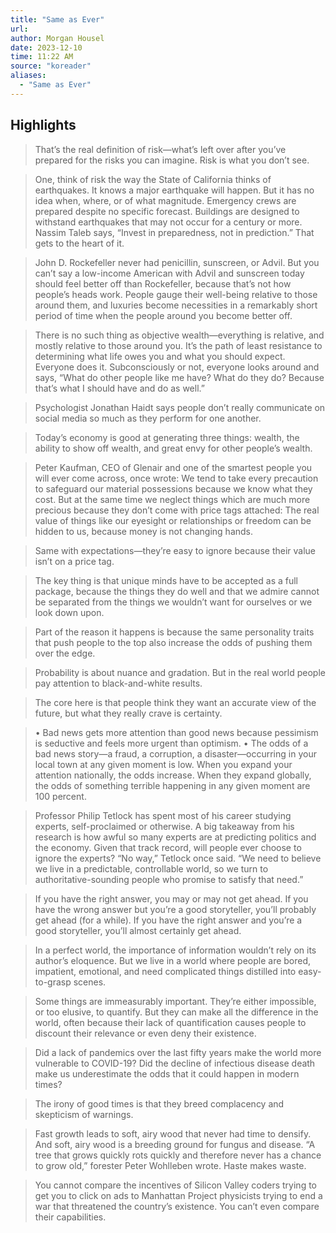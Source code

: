 ```yaml
---
title: "Same as Ever"
url: 
author: Morgan Housel
date: 2023-12-10
time: 11:22 AM
source: "koreader"
aliases:
  - "Same as Ever"
---
```

## Highlights
> That’s the real definition of risk—what’s left over after you’ve prepared for the risks you can imagine.
> Risk is what you don’t see.

> One, think of risk the way the State of California thinks of earthquakes. It knows a major earthquake will happen. But it has no idea when, where, or of what magnitude. Emergency crews are prepared despite no specific forecast. Buildings are designed to withstand earthquakes that may not occur for a century or more. Nassim Taleb says, “Invest in preparedness, not in prediction.” That gets to the heart of it.

> John D. Rockefeller never had penicillin, sunscreen, or Advil. But you can’t say a low-income American with Advil and sunscreen today should feel better off than Rockefeller, because that’s not how people’s heads work. People gauge their well-being relative to those around them, and luxuries become necessities in a remarkably short period of time when the people around you become better off.

> There is no such thing as objective wealth—everything is relative, and mostly relative to those around you. It’s the path of least resistance to determining what life owes you and what you should expect. Everyone does it. Subconsciously or not, everyone looks around and says, “What do other people like me have? What do they do? Because that’s what I should have and do as well.”

> Psychologist Jonathan Haidt says people don’t really communicate on social media so much as they perform for one another.

> Today’s economy is good at generating three things: wealth, the ability to show off wealth, and great envy for other people’s wealth.

> Peter Kaufman, CEO of Glenair and one of the smartest people you will ever come across, once wrote:
> We tend to take every precaution to safeguard our material possessions because we know what they cost. But at the same time we neglect things which are much more precious because they don’t come with price tags attached: The real value of things like our eyesight or relationships or freedom can be hidden to us, because money is not changing hands.

> Same with expectations—they’re easy to ignore because their value isn’t on a price tag.

> The key thing is that unique minds have to be accepted as a full package, because the things they do well and that we admire cannot be separated from the things we wouldn’t want for ourselves or we look down upon.

> Part of the reason it happens is because the same personality traits that push people to the top also increase the odds of pushing them over the edge.

> Probability is about nuance and gradation. But in the real world people pay attention to black-and-white results.

> The core here is that people think they want an accurate view of the future, but what they really crave is certainty.

> • Bad news gets more attention than good news because pessimism is seductive and feels more urgent than optimism.
> • The odds of a bad news story—a fraud, a corruption, a disaster—occurring in your local town at any given moment is low. When you expand your attention nationally, the odds increase. When they expand globally, the odds of something terrible happening in any given moment are 100 percent.

> Professor Philip Tetlock has spent most of his career studying experts, self-proclaimed or otherwise. A big takeaway from his research is how awful so many experts are at predicting politics and the economy. Given that track record, will people ever choose to ignore the experts? “No way,” Tetlock once said. “We need to believe we live in a predictable, controllable world, so we turn to authoritative-sounding people who promise to satisfy that need.”

> If you have the right answer, you may or may not get ahead.
> If you have the wrong answer but you’re a good storyteller, you’ll probably get ahead (for a while).
> If you have the right answer and you’re a good storyteller, you’ll almost certainly get ahead.

> In a perfect world, the importance of information wouldn’t rely on its author’s eloquence. But we live in a world where people are bored, impatient, emotional, and need complicated things distilled into easy-to-grasp scenes.

> Some things are immeasurably important. They’re either impossible, or too elusive, to quantify. But they can make all the difference in the world, often because their lack of quantification causes people to discount their relevance or even deny their existence.

> Did a lack of pandemics over the last fifty years make the world more vulnerable to COVID-19? Did the decline of infectious disease death make us underestimate the odds that it could happen in modern times?

> The irony of good times is that they breed complacency and skepticism of warnings.

> Fast growth leads to soft, airy wood that never had time to densify. And soft, airy wood is a breeding ground for fungus and disease. “A tree that grows quickly rots quickly and therefore never has a chance to grow old,” forester Peter Wohlleben wrote. Haste makes waste.

> You cannot compare the incentives of Silicon Valley coders trying to get you to click on ads to Manhattan Project physicists trying to end a war that threatened the country’s existence. You can’t even compare their capabilities.

